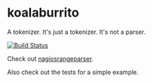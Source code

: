# koalaburrito

A tokenizer.  It's just a tokenizer.  It's not a parser.

[![Build Status](https://travis-ci.org/jamesandariese/koalaburrito.svg?branch=master)](https://travis-ci.org/jamesandariese/koalaburrito)

Check out [nagiosrangeparser](https://github.com/jamesandariese/nagiosrangeparser).

Also check out the tests for a simple example.
